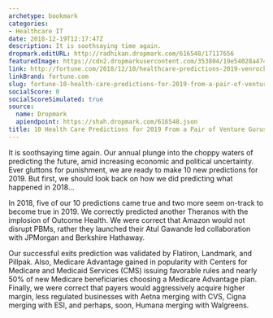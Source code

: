 ```yaml
---
archetype: bookmark
categories:
- Healthcare IT
date: 2018-12-19T12:17:47Z
description: It is soothsaying time again.
dropmark.editURL: http://radhikan.dropmark.com/616548/17117656
featuredImage: https://cdn2.dropmarkusercontent.com/353804/19e54028a4748f543b338187498666970c86af047b3b890f61b2229cceaff51e/thumbnail/plan.JPG?Expires=1557430064&Signature=bWkzfDojgCmNxlVt6izoi1HxPc7EgGvCWoPVnYfxJtsuYY7brggyhxAItl2EUhzLLO6kf4ARqWUNau6UiBhmALkgsIacKOwwhtauJW5-umsjTgOmkLi30xScArrnoVxYOaJUE1vgp4APC7AvZslLu7lbmvmutcHkoUJJIRpsD1EtLQ3kKeenpCKuRlzl6DtrzBMGE0UrRKe7LTUQ1iWn35Fg4Rz1AIg3rb41rIJ2yf5AieRPCLx3YbQwya7DX9jzHhbaTp0x1qNJ8EkcsTdGrdZrVnat00zMnieXKZwR7i0uIqrfbkg9Kpfk4NnDa2efzMmlF9e-Fd1hYcvmmP16HQ__&Key-Pair-Id=APKAITQYWVEN757ZA4KQ
link: http://fortune.com/2018/12/10/healthcare-predictions-2019-venrock/?fbclid=IwAR1HkxJzL-pGUNdeZHA_K2hxzAp8TzmoXJqHq0dp1lWLg0sz9hW4jC28B5k
linkBrand: fortune.com
slug: fortune-10-health-care-predictions-for-2019-from-a-pair-of-venture-gurus
socialScore: 0
socialScoreSimulated: true
source:
  name: Dropmark
  apiendpoint: https://shah.dropmark.com/616548.json
title: 10 Health Care Predictions for 2019 From a Pair of Venture Gurus
---
```

It is soothsaying time again. Our annual plunge into the choppy waters of predicting the future, amid increasing economic and political uncertainty. Ever gluttons for punishment, we are ready to make 10 new predictions for 2019. But first, we should look back on how we did predicting what happened in 2018…

In 2018, five of our 10 predictions came true and two more seem on-track to become true in 2019. We correctly predicted another Theranos with the implosion of Outcome Health. We were correct that Amazon would not disrupt PBMs, rather they launched their Atul Gawande led collaboration with JPMorgan and Berkshire Hathaway.

Our successful exits prediction was validated by Flatiron, Landmark, and Pillpak. Also, Medicare Advantage gained in popularity with Centers for Medicare and Medicaid Services (CMS) issuing favorable rules and nearly 50% of new Medicare beneficiaries choosing a Medicare Advantage plan. Finally, we were correct that payers would aggressively acquire higher margin, less regulated businesses with Aetna merging with CVS, Cigna merging with ESI, and perhaps, soon, Humana merging with Walgreens.


